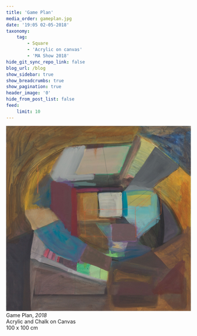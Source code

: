 ```yaml
---
title: 'Game Plan'
media_order: gameplan.jpg
date: '19:05 02-05-2018'
taxonomy:
    tag:
        - Square
        - 'Acrylic on canvas'
        - 'MA Show 2018'
hide_git_sync_repo_link: false
blog_url: /blog
show_sidebar: true
show_breadcrumbs: true
show_pagination: true
header_image: '0'
hide_from_post_list: false
feed:
    limit: 10
---
```


![](gameplan.jpg)
Game Plan, _2018_  
Acrylic and Chalk on Canvas  
100 x 100 cm